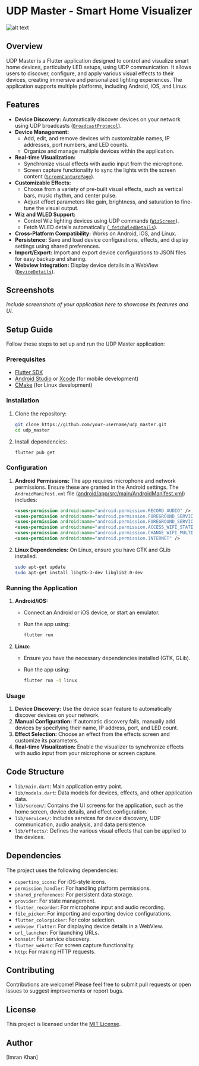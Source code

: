 # UDP Master - Smart Home Visualizer

![alt text](https://github.com/your-username/udp_master/blob/main/assets/screenshot.png?raw=true)

## Overview

UDP Master is a Flutter application designed to control and visualize smart home devices, particularly LED setups, using UDP communication. It allows users to discover, configure, and apply various visual effects to their devices, creating immersive and personalized lighting experiences. The application supports multiple platforms, including Android, iOS, and Linux.

## Features

*   **Device Discovery:** Automatically discover devices on your network using UDP broadcasts ([`BroadcastProtocol`](lib/services/discover.dart)).
*   **Device Management:**
    *   Add, edit, and remove devices with customizable names, IP addresses, port numbers, and LED counts.
    *   Organize and manage multiple devices within the application.
*   **Real-time Visualization:**
    *   Synchronize visual effects with audio input from the microphone.
    *   Screen capture functionality to sync the lights with the screen content ([`ScreenCapturePage`](lib/main.dart)).
*   **Customizable Effects:**
    *   Choose from a variety of pre-built visual effects, such as vertical bars, music rhythm, and center pulse.
    *   Adjust effect parameters like gain, brightness, and saturation to fine-tune the visual output.
*   **Wiz and WLED Support:**
    *   Control Wiz lighting devices using UDP commands ([`WizScreen`](lib/screen/wiz_screen.dart)).
    *   Fetch WLED details automatically ([`_fetchWledDetails`](lib/services/discover.dart)).
*   **Cross-Platform Compatibility:** Works on Android, iOS, and Linux.
*   **Persistence:** Save and load device configurations, effects, and display settings using shared preferences.
*   **Import/Export:** Import and export device configurations to JSON files for easy backup and sharing.
*   **Webview Integration:** Display device details in a WebView ([`DeviceDetails`](lib/screen/device_details.dart)).

## Screenshots

*Include screenshots of your application here to showcase its features and UI.*

## Setup Guide

Follow these steps to set up and run the UDP Master application:

### Prerequisites

*   [Flutter SDK](https://flutter.dev/docs/get-started/install)
*   [Android Studio](https://developer.android.com/studio) or [Xcode](https://developer.apple.com/xcode/) (for mobile development)
*   [CMake](https://cmake.org/download/) (for Linux development)

### Installation

1.  Clone the repository:

    ```sh
    git clone https://github.com/your-username/udp_master.git
    cd udp_master
    ```

2.  Install dependencies:

    ```sh
    flutter pub get
    ```

### Configuration

1.  **Android Permissions:** The app requires microphone and network permissions. Ensure these are granted in the Android settings. The `AndroidManifest.xml` file ([android/app/src/main/AndroidManifest.xml](android/app/src/main/AndroidManifest.xml)) includes:

    ```xml
    <uses-permission android:name="android.permission.RECORD_AUDIO" />
    <uses-permission android:name="android.permission.FOREGROUND_SERVICE" />
    <uses-permission android:name="android.permission.FOREGROUND_SERVICE_MICROPHONE" />
    <uses-permission android:name="android.permission.ACCESS_WIFI_STATE" />
    <uses-permission android:name="android.permission.CHANGE_WIFI_MULTICAST_STATE" />
    <uses-permission android:name="android.permission.INTERNET" />
    ```

2.  **Linux Dependencies:** On Linux, ensure you have GTK and GLib installed.

    ```sh
    sudo apt-get update
    sudo apt-get install libgtk-3-dev libglib2.0-dev
    ```

### Running the Application

1.  **Android/iOS:**

    *   Connect an Android or iOS device, or start an emulator.
    *   Run the app using:

        ```sh
        flutter run
        ```

2.  **Linux:**

    *   Ensure you have the necessary dependencies installed (GTK, GLib).
    *   Run the app using:

        ```sh
        flutter run -d linux
        ```

### Usage

1.  **Device Discovery:** Use the device scan feature to automatically discover devices on your network.
2.  **Manual Configuration:** If automatic discovery fails, manually add devices by specifying their name, IP address, port, and LED count.
3.  **Effect Selection:** Choose an effect from the effects screen and customize its parameters.
4.  **Real-time Visualization:** Enable the visualizer to synchronize effects with audio input from your microphone or screen capture.

## Code Structure

*   `lib/main.dart`: Main application entry point.
*   `lib/models.dart`: Data models for devices, effects, and other application data.
*   `lib/screen/`: Contains the UI screens for the application, such as the home screen, device details, and effect configuration.
*   `lib/services/`: Includes services for device discovery, UDP communication, audio analysis, and data persistence.
*   `lib/effects/`: Defines the various visual effects that can be applied to the devices.

## Dependencies

The project uses the following dependencies:

*   `cupertino_icons`: For iOS-style icons.
*   `permission_handler`: For handling platform permissions.
*   `shared_preferences`: For persistent data storage.
*   `provider`: For state management.
*   `flutter_recorder`: For microphone input and audio recording.
*   `file_picker`: For importing and exporting device configurations.
*   `flutter_colorpicker`: For color selection.
*   `webview_flutter`: For displaying device details in a WebView.
*   `url_launcher`: For launching URLs.
*   `bonsoir`: For service discovery.
*   `flutter_webrtc`: For screen capture functionality.
*   `http`: For making HTTP requests.

## Contributing

Contributions are welcome! Please feel free to submit pull requests or open issues to suggest improvements or report bugs.

## License

This project is licensed under the [MIT License](LICENSE).

## Author

[Imran Khan]